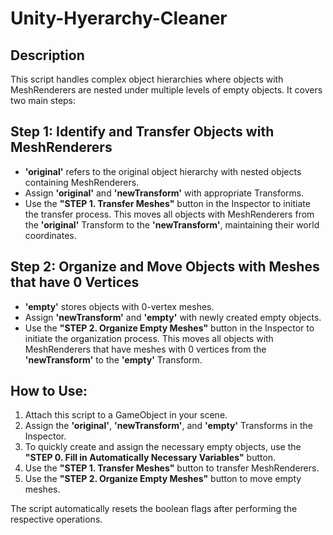 # Unity-Hyerarchy-Cleaner

## Description

This script handles complex object hierarchies where objects with MeshRenderers are nested under multiple levels of empty objects. It covers two main steps:

## Step 1: Identify and Transfer Objects with MeshRenderers
- **'original'** refers to the original object hierarchy with nested objects containing MeshRenderers.
- Assign **'original'** and **'newTransform'** with appropriate Transforms.
- Use the **"STEP 1. Transfer Meshes"** button in the Inspector to initiate the transfer process. This moves all objects with MeshRenderers from the **'original'** Transform to the **'newTransform'**, maintaining their world coordinates.

## Step 2: Organize and Move Objects with Meshes that have 0 Vertices
- **'empty'** stores objects with 0-vertex meshes.
- Assign **'newTransform'** and **'empty'** with newly created empty objects.
- Use the **"STEP 2. Organize Empty Meshes"** button in the Inspector to initiate the organization process. This moves all objects with MeshRenderers that have meshes with 0 vertices from the **'newTransform'** to the **'empty'** Transform.

## How to Use:
1. Attach this script to a GameObject in your scene.
2. Assign the **'original'**, **'newTransform'**, and **'empty'** Transforms in the Inspector.
3. To quickly create and assign the necessary empty objects, use the **"STEP 0. Fill in Automatically Necessary Variables"** button.
4. Use the **"STEP 1. Transfer Meshes"** button to transfer MeshRenderers.
5. Use the **"STEP 2. Organize Empty Meshes"** button to move empty meshes.

The script automatically resets the boolean flags after performing the respective operations.
